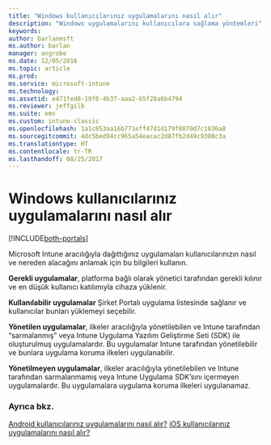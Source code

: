 ```yaml
---
title: "Windows kullanıcılarınız uygulamalarını nasıl alır"
description: "Windows uygulamalarını kullanıcılara sağlama yöntemleri"
keywords: 
author: barlanmsft
ms.author: barlan
manager: angrobe
ms.date: 12/05/2016
ms.topic: article
ms.prod: 
ms.service: microsoft-intune
ms.technology: 
ms.assetid: e471fed8-19f0-4b37-aaa2-65f28a6b4794
ms.reviewer: jeffgilb
ms.suite: ems
ms.custom: intune-classic
ms.openlocfilehash: 1a1c853aa16b771eff47d1d179f8870d7c1036a8
ms.sourcegitcommit: 4dc5bed94cc965a54eacac2d87fb2d49c9300c3a
ms.translationtype: HT
ms.contentlocale: tr-TR
ms.lasthandoff: 08/25/2017
---
```

# <a name="how-your-windows-users-get-their-apps"></a>Windows kullanıcılarınız uygulamalarını nasıl alır

[!INCLUDE[both-portals](./includes/note-for-both-portals.md)]

Microsoft Intune aracılığıyla dağıttığınız uygulamaları kullanıcılarınızın nasıl ve nereden alacağını anlamak için bu bilgileri kullanın.

**Gerekli uygulamalar**, platforma bağlı olarak yönetici tarafından gerekli kılınır ve en düşük kullanıcı katılımıyla cihaza yüklenir.

**Kullanılabilir uygulamalar** Şirket Portalı uygulama listesinde sağlanır ve kullanıcılar bunları yüklemeyi seçebilir.

**Yönetilen uygulamalar**, ilkeler aracılığıyla yönetilebilen ve Intune tarafından “sarmalanmış” veya Intune Uygulama Yazılım Geliştirme Seti (SDK) ile oluşturulmuş uygulamalardır. Bu uygulamalar Intune tarafından yönetilebilir ve bunlara uygulama koruma ilkeleri uygulanabilir.

**Yönetilmeyen uygulamalar**, ilkeler aracılığıyla yönetilebilen ve Intune tarafından sarmalanmamış veya Intune Uygulama SDK’sını içermeyen uygulamalardır. Bu uygulamalara uygulama koruma ilkeleri uygulanamaz.

### <a name="see-also"></a>Ayrıca bkz.
[Android kullanıcılarınız uygulamalarını nasıl alır?](end-user-apps-android.md)
[iOS kullanıcılarınız uygulamalarını nasıl alır?](end-user-apps-android.md)
